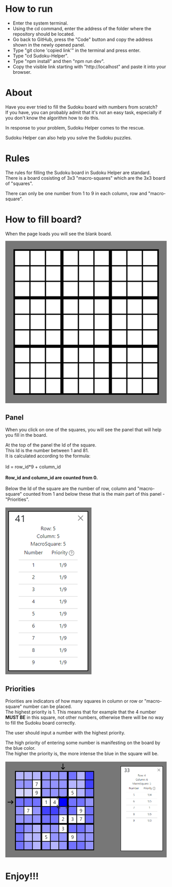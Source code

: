 # How to run

<ul>
<li>Enter the system terminal.</li>
<li>Using the cd command, enter the address of the folder where the repository should be located.</li>
<li>Go back to GitHub, press the "Code" button and copy the address shown in the newly opened panel.</li>
<li>Type "git clone 'copied link'" in the terminal and press enter.</li>
<li>Type "cd Sudoku-Helper".</li>
<li>Type "npm install" and then "npm run dev".</li>
<li>Copy the visible link starting with "http://localhost" and paste it into your browser.</li>
</ul>

# About

Have you ever tried to fill the Sudoku board with numbers from scratch?</br> If you have, you can probably admit that it's not an easy task, especially if you don't know the algorithm how to do this.

In response to your problem, Sudoku Helper comes to the rescue.

Sudoku Helper can also help you solve the Sudoku puzzles.

# Rules

The rules for filling the Sudoku board in Sudoku Helper are standard.</br>There is a board cosisting of 3x3 "macro-squares" which are the 3x3 board of "squares".

There can only be one number from 1 to 9 in each column, row and "macro-square".

# How to fill board?

When the page loads you will see the blank board.

<img src="src/img/readme_images/sudoku1-board.png"/>

## Panel

When you click on one of the squares, you will see the panel that will help you fill in the board.

At the top of the panel the Id of the square.</br>This Id is the number between 1 and 81.</br> It is calculated according to the formula:
<br/><br/>
Id = row_id\*9 + column_id
<br/><br/>
<b>Row_id and column_id are counted from 0.</b>
<br/><br/>
Below the Id of the square are the number of row, column and "macro-square" counted from 1 and below these that is the main part of this panel - "Priorities".
<br/><br/>
<img src="src/img/readme_images/sudoku2-panel.png">

## Priorities

Priorities are indicators of how many squares in column or row or "macro-square" number can be placed.</br> The highest priority is 1.
This means that for example that the 4 number <b>MUST BE</b> in this square, not other numbers, otherwise there will be no way to fill the Sudoku board correctly.

The user should input a number with the highest priority.

The high priority of entering some number is manifesting on the board by the blue color.</br>
The higher the priority is, the more intense the blue in the square will be.
</br></br>
<img src="src/img/readme_images/sudoku3-priorities.png"/>

# Enjoy!!!
